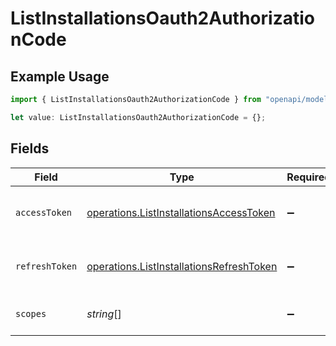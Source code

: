# ListInstallationsOauth2AuthorizationCode

## Example Usage

```typescript
import { ListInstallationsOauth2AuthorizationCode } from "openapi/models/operations";

let value: ListInstallationsOauth2AuthorizationCode = {};
```

## Fields

| Field                                                                                                | Type                                                                                                 | Required                                                                                             | Description                                                                                          |
| ---------------------------------------------------------------------------------------------------- | ---------------------------------------------------------------------------------------------------- | ---------------------------------------------------------------------------------------------------- | ---------------------------------------------------------------------------------------------------- |
| `accessToken`                                                                                        | [operations.ListInstallationsAccessToken](../../models/operations/listinstallationsaccesstoken.md)   | :heavy_minus_sign:                                                                                   | The access token for the connection.                                                                 |
| `refreshToken`                                                                                       | [operations.ListInstallationsRefreshToken](../../models/operations/listinstallationsrefreshtoken.md) | :heavy_minus_sign:                                                                                   | The refresh token to use for the connection.                                                         |
| `scopes`                                                                                             | *string*[]                                                                                           | :heavy_minus_sign:                                                                                   | The scopes for the tokens.                                                                           |